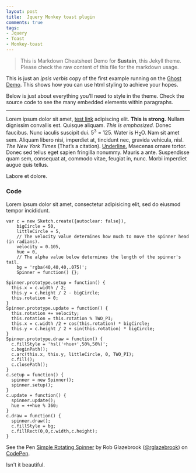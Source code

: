 ```yaml
---
layout: post
title:  Jquery Monkey toast plugin
comments: true
tags:
- Jquery
- Toast
- Monkey-toast
---
```


> This is Markdown Cheatsheet Demo for **Sustain**, this Jekyll theme. Please check the raw content of this file for the markdown usage.

<p>This is just an <em>ipsis verbis</em> copy of the first example running on the <a href="http://demo.ghost.io">Ghost Demo</a>. This shows how you can use html styling to achieve your hopes.</p>


<p>Below is just about everything you’ll need to style in the theme. Check the source code to see the many embedded elements within paragraphs.</p>
<hr />

<p>Lorem ipsum dolor sit amet, <a title="test link" href="#">test link</a> adipiscing elit. <strong>This is strong.</strong> Nullam dignissim convallis est. Quisque aliquam. <em>This is emphasized.</em> Donec faucibus. Nunc iaculis suscipit dui. 5<sup>3</sup> = 125. Water is H<sub>2</sub>O. Nam sit amet sem. Aliquam libero nisi, imperdiet at, tincidunt nec, gravida vehicula, nisl. <cite>The New York Times</cite> (That’s a citation). <span style="text-decoration:underline;">Underline.</span> Maecenas ornare tortor. Donec sed tellus eget sapien fringilla nonummy. Mauris a ante. Suspendisse quam sem, consequat at, commodo vitae, feugiat in, nunc. Morbi imperdiet augue quis tellus.</p>

<p>Labore et dolore.</p>

<h3 id="code">Code</h3>

<p>Lorem ipsum dolor sit amet, consectetur adipisicing elit, sed do eiusmod tempor incididunt.</p>

<p><div data-height="268" data-theme-id="0" data-slug-hash="bcqhe" data-default-tab="js" data-user="rglazebrook" class='codepen'></p>

<pre><code>var c = new Sketch.create({autoclear: false}),
    bigCircle = 50,
    littleCircle = 5,
    // The velocity value determines how much to move the spinner head (in radians).
    velocity = 0.105,
    hue = 0,
    // The alpha value below determines the length of the spinner&#39;s tail.
    bg = &#39;rgba(40,40,40,.075)&#39;;
    Spinner = function() {};

Spinner.prototype.setup = function() {
  this.x = c.width / 2;
  this.y = c.height / 2 - bigCircle;
  this.rotation = 0;
}
Spinner.prototype.update = function() {
  this.rotation += velocity;
  this.rotation = this.rotation % TWO_PI;
  this.x = c.width /2 + cos(this.rotation) * bigCircle;
  this.y = c.height / 2 + sin(this.rotation) * bigCircle;
}
Spinner.prototype.draw = function() {
  c.fillStyle = &#39;hsl(&#39;+hue+&#39;,50%,50%)&#39;;
  c.beginPath();
  c.arc(this.x, this.y, littleCircle, 0, TWO_PI);
  c.fill();
  c.closePath(); 
}
c.setup = function() {
  spinner = new Spinner();
  spinner.setup();
} 
c.update = function() {
  spinner.update();
  hue = ++hue % 360;
}
c.draw = function() {
  spinner.draw();
  c.fillStyle = bg;
  c.fillRect(0,0,c.width,c.height);
}
</code></pre>  

<p>See the Pen <a href='http://codepen.io/rglazebrook/pen/bcqhe/'>Simple Rotating Spinner</a> by Rob Glazebrook (<a href='http://codepen.io/rglazebrook'>@rglazebrook</a>) on <a href='http://codepen.io'>CodePen</a>.</p>  

<p></div><script async src="//codepen.io/assets/embed/ei.js"></script></p>

<p>Isn't it beautiful.</p>
